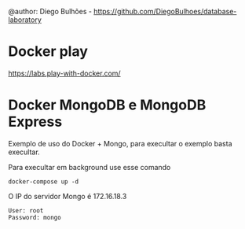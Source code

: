 @author: Diego Bulhões - https://github.com/DiegoBulhoes/database-laboratory


# Docker play
https://labs.play-with-docker.com/

# Docker MongoDB e MongoDB Express

Exemplo de uso do Docker + Mongo, para execultar o exemplo basta execultar.


Para execultar em background use esse comando

```shell
docker-compose up -d
```

O IP do servidor Mongo é 172.16.18.3

```text
User: root
Password: mongo
```

